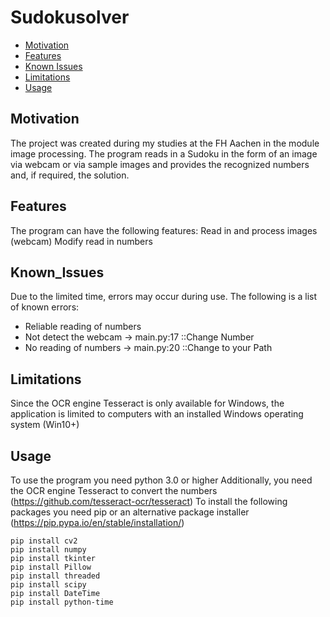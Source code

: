 # Sudokusolver
* [Motivation](#motivation)
* [Features](#features)
* [Known Issues](#known_issues)
* [Limitations](#Limitations)
* [Usage](#usage)

## Motivation
The project was created during my studies at the FH Aachen in the module image processing.
The program reads in a Sudoku in the form of an image via webcam or via sample images and provides the recognized numbers and, if required, the solution.

## Features
The program can have the following features:
Read in and process images (webcam)
Modify read in numbers

## Known_Issues
Due to the limited time, errors may occur during use. The following is a list of known errors:
* Reliable reading of numbers
* Not detect the webcam -> main.py:17 ::Change Number
* No reading of numbers -> main.py:20 ::Change to your Path

## Limitations
Since the OCR engine Tesseract is only available for Windows, the application is limited to computers with an installed Windows operating system (Win10+)
## Usage
To use the program you need python 3.0 or higher
Additionally, you need the OCR engine Tesseract to convert the numbers (https://github.com/tesseract-ocr/tesseract)
To install the following packages you need pip or an alternative package installer (https://pip.pypa.io/en/stable/installation/)
~~~~~~~~~~~~~{.cpp}
pip install cv2
pip install numpy
pip install tkinter
pip install Pillow
pip install threaded
pip install scipy
pip install DateTime
pip install python-time
~~~~~~~~~~~~~
